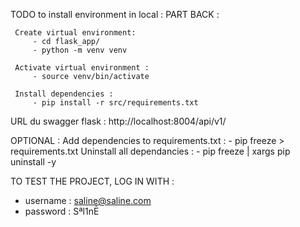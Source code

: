 TODO to install environment in local :
  PART BACK :

     Create virtual environment:
         - cd flask_app/
         - python -m venv venv

     Activate virtual environment :
         - source venv/bin/activate

     Install dependencies :
         - pip install -r src/requirements.txt


URL du swagger flask :
http://localhost:8004/api/v1/


OPTIONAL :
 Add dependencies to requirements.txt :
     - pip freeze > requirements.txt
 Uninstall all dependancies :
     - pip freeze | xargs pip uninstall -y

TO TEST THE PROJECT, LOG IN WITH : 
- username : saline@saline.com
- password : Sªl1nĒ
